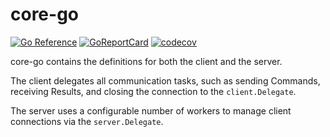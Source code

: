 # core-go

[![Go Reference](https://pkg.go.dev/badge/github.com/cmd-stream/core-go.svg)](https://pkg.go.dev/github.com/cmd-stream/core-go)
[![GoReportCard](https://goreportcard.com/badge/cmd-stream/core-go)](https://goreportcard.com/report/github.com/cmd-stream/core-go)
[![codecov](https://codecov.io/gh/cmd-stream/core-go/graph/badge.svg?token=RXPJ6ZIPK7)](https://codecov.io/gh/cmd-stream/core-go)

core-go contains the definitions for both the client and the server.

The client delegates all communication tasks, such as sending Commands, 
receiving Results, and closing the connection to the `client.Delegate`.

The server uses a configurable number of workers to manage client connections 
via the `server.Delegate`.
